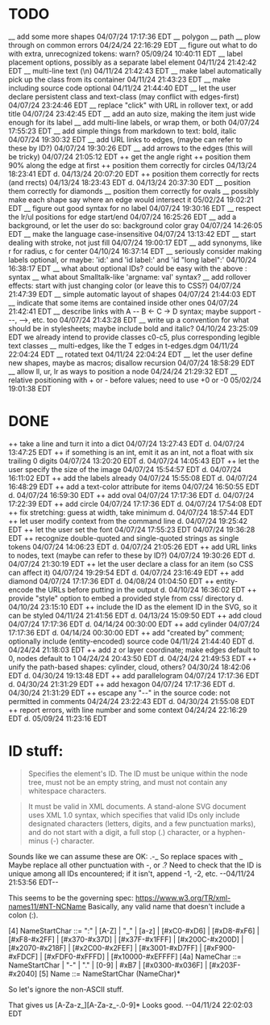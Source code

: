 # TODO

 __ add some more shapes  04/07/24 17:17:36 EDT
    __ polygon
    __ path
 __ plow through on common errors  04/24/24 22:16:29 EDT
 __ figure out what to do with extra, unrecognized tokens: warn?  05/09/24 10:40:11 EDT
 __ label placement options, possibly as a separate label element 04/11/24 21:42:42 EDT
 __ multi-line text (\n) 04/11/24 21:42:43 EDT
 __ make label automatically pick up the class from its container  04/11/24 21:43:23 EDT
 __ make including source code optional  04/11/24 21:44:40 EDT
 __ let the user declare persistent class and text-class (may conflict with edges-first)  04/07/24 23:24:46 EDT
 __ replace "click" with URL in rollover text, or add title  04/07/24 23:42:45 EDT
 __ add an auto size, making the item just wide enough for its label
 __ add multi-line labels, or wrap them, or both 04/07/24 17:55:23 EDT
 __ add simple things from markdown to text: bold, italic  04/07/24 19:30:32 EDT
 __ add URL links to edges, (maybe can refer to these by ID?)  04/07/24 19:30:26 EDT
 __ add arrows to the edges (this will be tricky)  04/07/24 21:05:12 EDT
    ++ get the angle right
    ++ position them 90% along the edge at first
    ++ position them correctly for circles 04/13/24 18:23:41 EDT  d. 04/13/24 20:07:20 EDT
    ++ position them correctly for rects (and rrects) 04/13/24 18:23:43 EDT  d. 04/13/24 20:37:30 EDT
    __ position them correctly for diamonds
    __ position them correctly for ovals
    __ possibly make each shape say where an edge would intersect it 05/02/24 19:02:21 EDT
 __ figure out good syntax for no label 04/07/24 19:30:16 EDT
 __ respect the lr/ul positions for edge start/end  04/07/24 16:25:26 EDT
 __ add a background, or let the user do so: background color gray  04/07/24 14:26:05 EDT
 __ make the language case-insensitive  04/07/24 13:13:42 EDT
 __ start dealing with stroke, not just fill  04/07/24 19:00:17 EDT
 __ add synonyms, like r for radius, c for center  04/10/24 16:37:14 EDT
 __ seriously consider making labels optional, or maybe: 'id:' and 'id label:' and 'id "long label":' 04/10/24 16:38:17 EDT
 __ what about optional IDs? could be easy with the above : syntax
 __ what about Smalltalk-like 'argname: val' syntax?
 __ add rollover effects: start with just changing color (or leave this to CSS?)  04/07/24 21:47:39 EDT
 __ simple automatic layout of shapes  04/07/24 21:44:03 EDT
 __ indicate that some items are contained inside other ones  04/07/24 21:42:41 EDT
 __ describe links with A -- B <- C -> D syntax; maybe support ---, -->, etc. too  04/07/24 21:43:28 EDT
 __ write up a convention for what should be in stylesheets; maybe include bold and italic?  04/10/24 23:25:09 EDT
    we already intend to provide classes c0-c5, plus corresponding legible text classes
 __ multi-edges, like the T edges in t-edges.dgm  04/11/24 22:04:24 EDT
 __ rotated text  04/11/24 22:04:24 EDT
 __ let the user define new shapes, maybe as macros; disallow recursion 04/07/24 18:58:29 EDT
 __ allow ll, ur, lr as ways to position a node  04/24/24 21:29:32 EDT
 __ relative positioning with + or - before values; need to use +0 or -0 05/02/24 19:01:38 EDT

# DONE
 ++ take a line and turn it into a dict  04/07/24 13:27:43 EDT  d. 04/07/24 13:47:25 EDT
 ++ if something is an int, emit it as an int, not a float with six trailing 0 digits  04/07/24 13:20:20 EDT d. 04/07/24 14:05:43 EDT
 ++ let the user specify the size of the image  04/07/24 15:54:57 EDT d. 04/07/24 16:11:02 EDT
 ++ add the labels already  04/07/24 15:55:08 EDT d. 04/07/24 16:48:29 EDT
 ++ add a text-color attribute for items  04/07/24 16:50:55 EDT  d. 04/07/24 16:59:30 EDT
 ++ add oval  04/07/24 17:17:36 EDT  d. 04/07/24 17:22:39 EDT
 ++ add circle  04/07/24 17:17:36 EDT  d. 04/07/24 17:54:08 EDT
 ++ fix stretching: guess at width, take minimum  d. 04/07/24 18:57:44 EDT
 ++ let user modify context from the command line  d. 04/07/24 19:25:42 EDT
 ++ let the user set the font 04/07/24 17:55:23 EDT  04/07/24 19:36:28 EDT
 ++ recognize double-quoted and single-quoted strings as single tokens  04/07/24 14:06:23 EDT d. 04/07/24 21:05:26 EDT
 ++ add URL links to nodes, text (maybe can refer to these by ID?)  04/07/24 19:30:26 EDT d. 04/07/24 21:30:19 EDT
 ++ let the user declare a class for an item (so CSS can affect it)  04/07/24 19:29:54 EDT d. 04/07/24 23:16:49 EDT
 ++ add diamond  04/07/24 17:17:36 EDT d. 04/08/24 01:04:50 EDT
 ++ entity-encode the URLs before putting in the output  d. 04/10/24 16:36:02 EDT
 ++ provide "style" option to embed a provided style from css/ directory  d. 04/10/24 23:15:10 EDT
 ++ include the ID as the element ID in the SVG, so it can be styled  04/11/24 21:41:56 EDT d. 04/13/24 15:09:50 EDT
 ++ add cloud  04/07/24 17:17:36 EDT  d. 04/14/24 00:30:00 EDT
 ++ add cylinder  04/07/24 17:17:36 EDT  d. 04/14/24 00:30:00 EDT
 ++ add "created by" comment; optionally include (entity-encoded) source code  04/11/24 21:44:40 EDT d. 04/24/24 21:18:03 EDT
 ++ add z or layer coordinate; make edges default to 0, nodes default to 1  04/24/24 20:43:50 EDT d. 04/24/24 21:49:53 EDT
 ++ unify the path-based shapes: cylinder, cloud, others?  04/30/24 18:42:06 EDT d. 04/30/24 19:13:48 EDT
 ++ add parallelogram 04/07/24 17:17:36 EDT d. 04/30/24 21:31:29 EDT
 ++ add hexagon 04/07/24 17:17:36 EDT d. 04/30/24 21:31:29 EDT
 ++ escape any "--" in the source code: not permitted in comments  04/24/24 23:22:43 EDT d. 04/30/24 21:55:08 EDT
 ++ report errors, with line number and some context  04/24/24 22:16:29 EDT d. 05/09/24 11:23:16 EDT


# ID stuff:

> Specifies the element's ID. The ID must be unique within the node
> tree, must not be an empty string, and must not contain any whitespace
> characters.

> It must be valid in XML documents. A stand-alone SVG document uses XML
> 1.0 syntax, which specifies that valid IDs only include designated
> characters (letters, digits, and a few punctuation marks), and do not
> start with a digit, a full stop (.) character, or a hyphen-minus (-)
> character.

Sounds like we can assume these are OK: .-_
So replace spaces with _
Maybe replace all other punctuation with -, or .?
Need to check that the ID is unique among all IDs encountered;
if it isn't, append -1, -2, etc.
--04/11/24 21:53:56 EDT--

This seems to be the governing spec: https://www.w3.org/TR/xml-names11/#NT-NCName
Basically, any valid name that doesn't include a colon (:).

[4]   	NameStartChar	   ::=   	":" | [A-Z] | "_" | [a-z] | [#xC0-#xD6] | [#xD8-#xF6] | [#xF8-#x2FF] | [#x370-#x37D] | [#x37F-#x1FFF] | [#x200C-#x200D] | [#x2070-#x218F] | [#x2C00-#x2FEF] | [#x3001-#xD7FF] | [#xF900-#xFDCF] | [#xFDF0-#xFFFD] | [#x10000-#xEFFFF]
[4a]   	NameChar	   ::=   	NameStartChar | "-" | "." | [0-9] | #xB7 | [#x0300-#x036F] | [#x203F-#x2040]
[5]   	Name	   ::=   	NameStartChar (NameChar)*

So let's ignore the non-ASCII stuff.

That gives us [A-Za-z_][A-Za-z_-.0-9]*
Looks good.
--04/11/24 22:02:03 EDT
